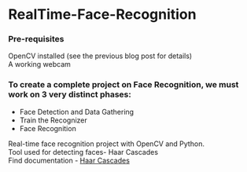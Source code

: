 # RealTime-Face-Recognition


### Pre-requisites
OpenCV installed (see the previous blog post for details) </br>
A working webcam

### To create a complete project on Face Recognition, we must work on 3 very distinct phases:

* Face Detection and Data Gathering
* Train the Recognizer
* Face Recognition  </br>

Real-time face recognition project with OpenCV and Python. </br>
Tool used for detecting faces- Haar Cascades </br>
Find documentation -  [Haar Cascades](https://docs.opencv.org/3.4.1/d7/d8b/tutorial_py_face_detection.html)
